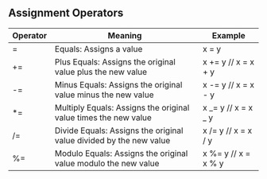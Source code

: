 ## Assignment Operators

| **Operator** | **Meaning**                                                        | **Example**         |
| ------------ | ------------------------------------------------------------------ | ------------------- |
| =            | Equals: Assigns a value                                            | x = y               |
| +=           | Plus Equals: Assigns the original value plus the new value         | x += y // x = x + y |
| -=           | Minus Equals: Assigns the original value minus the new value       | x -= y // x = x - y |
| \*=          | Multiply Equals: Assigns the original value times the new value    | x _= y // x = x _ y |
| /=           | Divide Equals: Assigns the original value divided by the new value | x /= y // x = x / y |
| %=           | Modulo Equals: Assigns the original value modulo the new value     | x %= y // x = x % y |
